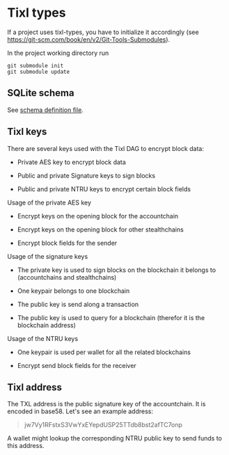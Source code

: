 # Tixl types

If a project uses tixl-types, you have to initialize it accordingly (see https://git-scm.com/book/en/v2/Git-Tools-Submodules).

In the project working directory run

```
git submodule init
git submodule update
```

## SQLite schema

See [schema definition file](./etc/sqlite/sqlite.md).

## Tixl keys

There are several keys used with the Tixl DAG to encrypt block data:

* Private AES key to encrypt block data

* Public and private Signature keys to sign blocks

* Public and private NTRU keys to encrypt certain block fields

Usage of the private AES key

- Encrypt keys on the opening block for the accountchain

- Encrypt keys on the opening block for other stealthchains

- Encrypt block fields for the sender

Usage of the signature keys

- The private key is used to sign blocks on the blockchain it belongs to (accountchains and stealthchains)

- One keypair belongs to one blockchain

- The public key is send along a transaction

- The public key is used to query for a blockchain (therefor it is the blockchain address)

Usage of the NTRU keys

* One keypair is used per wallet for all the related blockchains

* Encrypt send block fields for the receiver

## Tixl address

The TXL address is the public signature key of the accountchain. It is encoded in base58. Let's see an example address: 

> jw7Vy1RFstxS3VwYxEYepdUSP25TTdb8bst2afTC7onp

A wallet might lookup the corresponding NTRU public key to send funds to this address.
